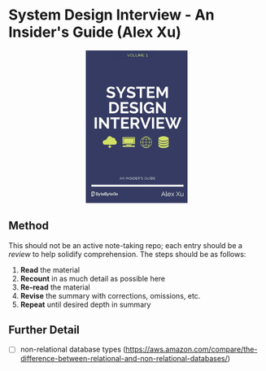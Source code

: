 # System Design Interview - An Insider's Guide (Alex Xu)

<p align="center">
    <img src="cover.png" width="200"/>
</p>

## Method

This should not be an active note-taking repo; each entry should be a *review* to help solidify comprehension. The steps should be as follows:
1. **Read** the material
2. **Recount** in as much detail as possible here
3. **Re-read** the material
4. **Revise** the summary with corrections, omissions, etc.
5. **Repeat** until desired depth in summary

## Further Detail

- [ ] non-relational database types (https://aws.amazon.com/compare/the-difference-between-relational-and-non-relational-databases/) 